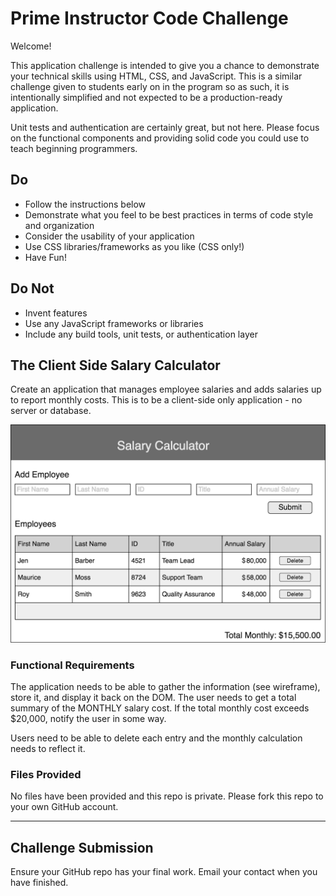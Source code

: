 # Prime Instructor Code Challenge

Welcome!

This application challenge is intended to give you a chance to demonstrate your technical skills using HTML, CSS, and JavaScript. This is a similar challenge given to students early on in the program so as such, it is intentionally simplified and not expected to be a production-ready application. 

Unit tests and authentication are certainly great, but not here. Please focus on the functional components and providing solid code you could use to teach beginning programmers.


## Do

- Follow the instructions below
- Demonstrate what you feel to be best practices in terms of code style and organization
- Consider the usability of your application
- Use CSS libraries/frameworks as you like (CSS only!)
- Have Fun!


## Do Not

- Invent features
- Use any JavaScript frameworks or libraries
- Include any build tools, unit tests, or authentication layer


## The Client Side Salary Calculator

Create an application that manages employee salaries and adds salaries up to report monthly costs. This is to be a client-side only application - no server or database.

![Wireframe](salary-calc-wireframe.png)


### Functional Requirements

The application needs to be able to gather the information (see wireframe), store it, and display it back on the DOM. The user needs to get a total summary of the MONTHLY salary cost. If the total monthly cost exceeds $20,000, notify the user in some way.

Users need to be able to delete each entry and the monthly calculation needs to reflect it.

### Files Provided

No files have been provided and this repo is private. Please fork this repo to your own GitHub account.

---

## Challenge Submission

Ensure your GitHub repo has your final work. Email your contact when you have finished.
